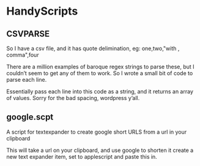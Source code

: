 HandyScripts
============

## CSVPARSE
So I have a csv file, and it has quote delimination, eg:
  one,two,"with , comma",four

There are a million examples of baroque regex strings to parse these, but I couldn’t seem to get any of them to work. So I wrote a small bit of code to parse each line.

Essentially pass each line into this code as a string, and it returns an array of values. Sorry for the bad spacing, wordpress y’all.

## google.scpt

A script for textexpander to create google short URLS from a url in your clipboard

This will take a url on your clipboard, and use google to shorten it
create a new text expander item, set to applescript and paste this in.
